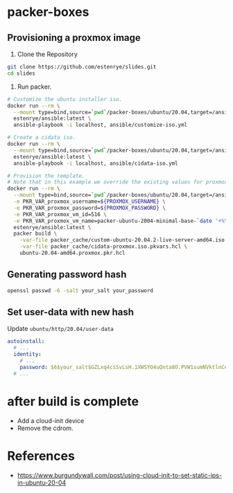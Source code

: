 # packer-boxes

## Provisioning a proxmox image

1. Clone the Repository

```bash
git clone https://github.com/estenrye/slides.git
cd slides
```
1. Run packer.

```bash
# Customize the ubuntu installer iso.
docker run --rm \
  --mount type=bind,source=`pwd`/packer-boxes/ubuntu/20.04,target=/ansible \
  estenrye/ansible:latest \
  ansible-playbook -i localhost, ansible/customize-iso.yml

# Create a cidata iso.
docker run --rm \
  --mount type=bind,source=`pwd`/packer-boxes/ubuntu/20.04,target=/ansible \
  estenrye/ansible:latest \
  ansible-playbook -i localhost, ansible/cidata-iso.yml

# Provision the template.
# Note that in this example we override the existing values for proxmox_vm_id and proxmox_vm_name
docker run --rm \
  --mount type=bind,source=`pwd`/packer-boxes/ubuntu/20.04,target=/ansible \
  -e PKR_VAR_proxmox_username=${PROXMOX_USERNAME} \
  -e PKR_VAR_proxmox_password=${PROXMOX_PASSWORD} \
  -e PKR_VAR_proxmox_vm_id=516 \
  -e PKR_VAR_proxmox_vm_name=packer-ubuntu-2004-minimal-base-`date '+%Y%m%d'` \
  estenrye/ansible:latest \
  packer build \
    -var-file packer_cache/custom-ubuntu-20.04.2-live-server-amd64.iso.pkvars.hcl \
    -var-file packer_cache/cidata-proxmox.iso.pkvars.hcl \
    ubuntu-20.04-amd64.proxmox.pkr.hcl
```

## Generating password hash

```bash
openssl passwd -6 -salt your_salt your_password
```

## Set user-data with new hash

Update `ubuntu/http/20.04/user-data`

```yaml
autoinstall:
  # ...
  identity:
    # ...
    password: $6$your_salt$GZLxq4csSvLsH.1XWSYO4uQnta8O.PVW1sumNVktlnCeggJQJL5muU7RvDzbAZ/rF/oFxU8a/O0DZ9c7hx5yn.
  # ...
```

# after build is complete

- Add a cloud-init device
- Remove the cdrom.

# References

- https://www.burgundywall.com/post/using-cloud-init-to-set-static-ips-in-ubuntu-20-04
